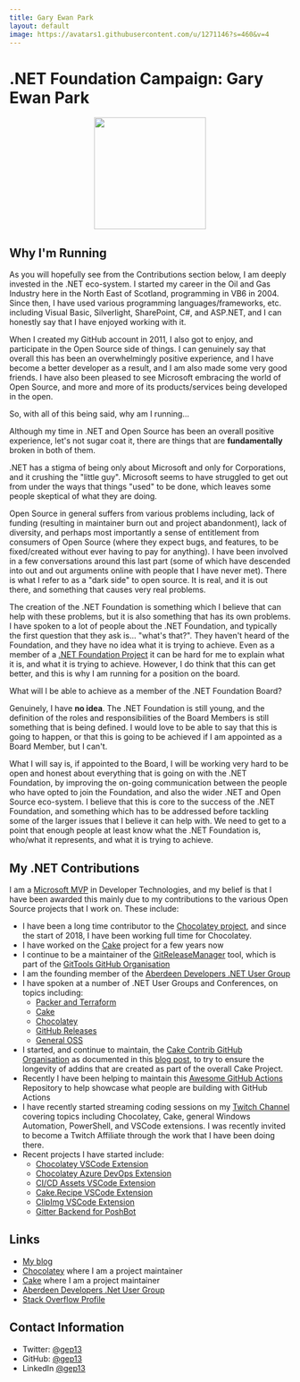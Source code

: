 ```yaml
---
title: Gary Ewan Park
layout: default
image: https://avatars1.githubusercontent.com/u/1271146?s=460&v=4
---
```


# .NET Foundation Campaign: Gary Ewan Park

<div align="center">
<img width="200" height="200" src="https://avatars1.githubusercontent.com/u/1271146?s=460&v=4" />
</div>

## Why I'm Running
As you will hopefully see from the Contributions section below, I am deeply invested in the .NET eco-system.  I started my career in the Oil and Gas Industry here in the North East of Scotland, programming in VB6 in 2004.  Since then, I have used various programming languages/frameworks, etc. including Visual Basic, Silverlight, SharePoint, C#,  and ASP.NET, and I can honestly say that I have enjoyed working with it.

When I created my GitHub account in 2011, I also got to enjoy, and participate in the Open Source side of things.  I can genuinely say that overall this has been an overwhelmingly positive experience, and I have become a better developer as a result, and I am also made some very good friends.  I have also been pleased to see Microsoft embracing the world of Open Source, and more and more of its products/services being developed in the open.

So, with all of this being said, why am I running...

Although my time in .NET and Open Source has been an overall positive experience, let's not sugar coat it, there are things that are **fundamentally** broken in both of them.

.NET has a stigma of being only about Microsoft and only for Corporations, and it crushing the "little guy".  Microsoft seems to have struggled to get out from under the ways that things "used" to be done, which leaves some people skeptical of what they are doing.

Open Source in general suffers from various problems including, lack of funding (resulting in maintainer burn out and project abandonment), lack of diversity, and perhaps most importantly a sense of entitlement from consumers of Open Source (where they expect bugs, and features, to be fixed/created without ever having to pay for anything).  I have been involved in a few conversations around this last part (some of which have descended into out and out arguments online with people that I have never met).  There is what I refer to as a "dark side" to open source.  It is real, and it is out there, and something that causes very real problems.

The creation of the .NET Foundation is something which I believe that can help with these problems, but it is also something that has its own problems.  I have spoken to a lot of people about the .NET Foundation, and typically the first question that they ask is... "what's that?".  They haven't heard of the Foundation, and they have no idea what it is trying to achieve.  Even as a member of a [.NET Foundation Project](https://dotnetfoundation.org/Projects?searchquery=cake&type=project) it can be hard for me to explain what it is, and what it is trying to achieve.  However, I do think that this can get better, and this is why I am running for a position on the board.

What will I be able to achieve as a member of the .NET Foundation Board?  

Genuinely, I have **no idea**.  The .NET Foundation is still young, and the definition of the roles and responsibilities of the Board Members is still something that is being defined.  I would love to be able to say that this is going to happen, or that this is going to be achieved if I am appointed as a Board Member, but I can't.  

What I will say is, if appointed to the Board, I will be working very hard to be open and honest about everything that is going on with the .NET Foundation, by improving the on-going communication between the people who have opted to join the Foundation, and also the wider .NET and Open Source eco-system.  I believe that this is core to the success of the .NET Foundation, and something which has to be addressed before tackling some of the larger issues that I believe it can help with.  We need to get to a point that enough people at least know what the .NET Foundation is, who/what it represents, and what it is trying to achieve.

## My .NET Contributions
I am a [Microsoft MVP](https://mvp.microsoft.com/en-us/PublicProfile/5002701) in Developer Technologies, and my belief is that I have been awarded this mainly due to my contributions to the various Open Source projects that I work on.  These include:

* I have been a long time contributor to the [Chocolatey project](https://chocolatey.org/), and since the start of 2018, I have been working full time for Chocolatey.
* I have worked on the [Cake](https://cakebuild.net/) project for a few years now
* I continue to be a maintainer of the [GitReleaseManager](https://github.com/GitTools/GitReleaseManager) tool, which is part of the [GitTools GitHub Organisation](https://github.com/GitTools)
* I am the founding member of the [Aberdeen Developers .NET User Group](https://www.aberdeendevelopers.co.uk/)
* I have spoken at a number of .NET User Groups and Conferences, on topics including:
  * [Packer and Terraform](https://github.com/gep13/PackerTerraformDemos)
  * [Cake](https://github.com/gep13/CakeDemos)
  * [Chocolatey](https://github.com/gep13/ChocolateyDemos)
  * [GitHub Releases](https://github.com/gep13/GitHubReleaseDemos)
  * [General OSS](https://github.com/gep13/OssTalk)
* I started, and continue to maintain, the [Cake Contrib GitHub Organisation](https://github.com/cake-contrib) as documented in this [blog post](https://cakebuild.net/blog/2016/08/cake-contribution-organization), to try to ensure the longevity of addins that are created as part of the overall Cake Project.
* Recently I have been helping to maintain this [Awesome GitHub Actions](https://github.com/sdras/awesome-actions) Repository to help showcase what people are building with GitHub Actions
* I have recently started streaming coding sessions on my [Twitch Channel](https://www.twitch.tv/gep13) covering topics including Chocolatey, Cake, general Windows Automation, PowerShell, and VSCode extensions.  I was recently invited to become a Twitch Affiliate through the work that I have been doing there.
* Recent projects I have started include:
  * [Chocolatey VSCode Extension](https://github.com/gep13/chocolatey-vscode)
  * [Chocolatey Azure DevOps Extension](https://github.com/gep13/chocolatey-azuredevops)
  * [CI/CD Assets VSCode Extension](https://github.com/gep13/CI-CD-assets-vscode)
  * [Cake.Recipe VSCode Extension](https://github.com/gep13/cakerecipe-vscode)
  * [ClipImg VSCode Extension](https://github.com/gep13/clipimg-vscode)
  * [Gitter Backend for PoshBot](https://github.com/gep13/PoshBot.Gitter.Backend)

## Links
* [My blog](https://www.gep13.co.uk/)
* [Chocolatey](https://chocolatey.org/) where I am a project maintainer
* [Cake](https://cakebuild.net/) where I am a project maintainer
* [Aberdeen Developers .Net User Group](https://www.aberdeendevelopers.co.uk/)
* [Stack Overflow Profile](https://stackoverflow.com/users/671491/gary-ewan-park)

## Contact Information
* Twitter: [@gep13](https://twitter.com/gep13)
* GitHub: [@gep13](https://github.com/gep13)
* LinkedIn [@gep13](https://www.linkedin.com/in/gep13/)
